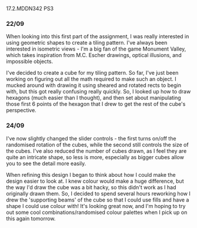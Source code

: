 17.2.MDDN342 PS3

### 22/09
When looking into this first part of the assignment, I was really interested in using geometric shapes to create a tiling pattern.
I've always been interested in isometric views - I'm a big fan of the game Monument Valley, which takes inspiration from M.C. Escher drawings, optical illusions, and impossible objects.

I've decided to create a cube for my tiling pattern. So far, I've just been working on figuring out all the math required to make such an object. I mucked around with drawing it using sheared and rotated rects to begin with, but this got really confusing really quickly. So, I looked up how to draw hexagons (much easier than I thought), and then set about manipulating those first 6 points of the hexagon that I drew to get the rest of the cube's perspective.

### 24/09
I've now slightly changed the slider controls - the first turns on/off the randomised rotation of the cubes, while the second still controls the size of the cubes.
I've also reduced the number of cubes drawn, as I feel they are quite an intricate shape, so less is more, especially as bigger cubes allow you to see the detail more easily.

When refining this design I began to think about how I could make the design easier to look at. I knew colour would make a huge difference, but the way I'd draw the cube was a bit hacky, so this didn't work as I had originally drawn them. So, I decided to spend several hours reworking how I drew the 'supporting beams' of the cube so that I could use fills and have a shape I could use colour with! It's looking great now, and I'm hoping to try out some cool combinations/randomised colour palettes when I pick up on this again tomorrow.
